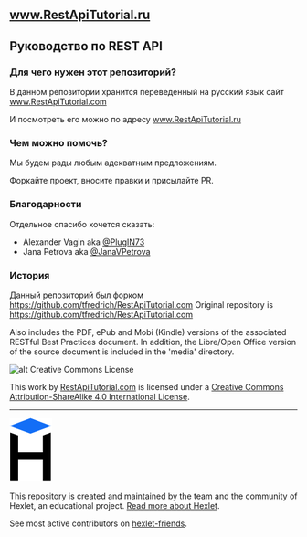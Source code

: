 ## www.RestApiTutorial.ru
## Руководство по REST API

### Для чего нужен этот репозиторий?

В данном репозитории хранится переведенный на русский язык сайт www.RestApiTutorial.com

И посмотреть его можно по адресу www.RestApiTutorial.ru

### Чем можно помочь?

Мы будем рады любым адекватным предложениям.

Форкайте проект, вносите правки и присылайте PR.

### Благодарности

Отдельное спасибо хочется сказать:

 - Alexander Vagin aka [@PlugIN73](https://github.com/PlugIN73)
 - Jana Petrova aka [@JanaVPetrova](https://github.com/JanaVPetrova)

### История

Данный репозиторий был форком https://github.com/tfredrich/RestApiTutorial.com
Original repository is https://github.com/tfredrich/RestApiTutorial.com

Also includes the PDF, ePub and Mobi (Kindle) versions of the associated RESTful Best Practices document.  In addition, the Libre/Open Office version of the source document is included in the 'media' directory.

![alt Creative Commons License](http://i.creativecommons.org/l/by-sa/4.0/88x31.png)

This work by <a xmlns:cc="http://creativecommons.org/ns#" href="http://www.restapitutorial.com/" property="cc:attributionName" rel="cc:attributionURL">RestApiTutorial.com</a> is licensed under a <a rel="license" href="http://creativecommons.org/licenses/by-sa/4.0/">Creative Commons Attribution-ShareAlike 4.0 International License</a>.

---

[![Hexlet Ltd. logo](https://raw.githubusercontent.com/Hexlet/assets/master/images/hexlet_logo.png)](https://hexlet.io/?utm_source=github&utm_medium=link&utm_campaign=restapitutorial)

This repository is created and maintained by the team and the community of Hexlet, an educational project. [Read more about Hexlet](https://hexlet.io/?utm_source=github&utm_medium=link&utm_campaign=restapitutorial).

See most active contributors on [hexlet-friends](https://friends.hexlet.io/).
